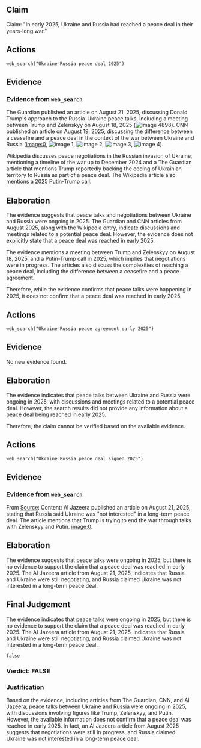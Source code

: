 ## Claim
Claim: "In early 2025, Ukraine and Russia had reached a peace deal in their years-long war."

## Actions
```
web_search("Ukraine Russia peace deal 2025")
```

## Evidence
### Evidence from `web_search`
The Guardian published an article on August 21, 2025, discussing Donald Trump's approach to the Russia-Ukraine peace talks, including a meeting between Trump and Zelenskyy on August 18, 2025 (![image 4898](media/2025-08-28_15-35-1756395339-850858.jpg)). CNN published an article on August 19, 2025, discussing the difference between a ceasefire and a peace deal in the context of the war between Ukraine and Russia (<image:0>, ![image 1](media/0.jpg), ![image 2](media/3.jpg), ![image 3](media/4.jpg), ![image 4](media/5.jpg)).

Wikipedia discusses peace negotiations in the Russian invasion of Ukraine, mentioning a timeline of the war up to December 2024 and a The Guardian article that mentions Trump reportedly backing the ceding of Ukrainian territory to Russia as part of a peace deal. The Wikipedia article also mentions a 2025 Putin-Trump call.


## Elaboration
The evidence suggests that peace talks and negotiations between Ukraine and Russia were ongoing in 2025. The Guardian and CNN articles from August 2025, along with the Wikipedia entry, indicate discussions and meetings related to a potential peace deal. However, the evidence does not explicitly state that a peace deal was reached in early 2025.

The evidence mentions a meeting between Trump and Zelenskyy on August 18, 2025, and a Putin-Trump call in 2025, which implies that negotiations were in progress. The articles also discuss the complexities of reaching a peace deal, including the difference between a ceasefire and a peace agreement.

Therefore, while the evidence confirms that peace talks were happening in 2025, it does not confirm that a peace deal was reached in early 2025.


## Actions
```
web_search("Ukraine Russia peace agreement early 2025")
```

## Evidence
No new evidence found.

## Elaboration
The evidence indicates that peace talks between Ukraine and Russia were ongoing in 2025, with discussions and meetings related to a potential peace deal. However, the search results did not provide any information about a peace deal being reached in early 2025.

Therefore, the claim cannot be verified based on the available evidence.


## Actions
```
web_search("Ukraine Russia peace deal signed 2025")
```

## Evidence
### Evidence from `web_search`
From [Source](https://www.aljazeera.com/news/2025/8/21/russia-says-ukraine-not-interested-in-long-term-peace): 
Content: Al Jazeera published an article on August 21, 2025, stating that Russia said Ukraine was "not interested" in a long-term peace deal. The article mentions that Trump is trying to end the war through talks with Zelenskyy and Putin. <image:0>.


## Elaboration
The evidence suggests that peace talks were ongoing in 2025, but there is no evidence to support the claim that a peace deal was reached in early 2025. The Al Jazeera article from August 21, 2025, indicates that Russia and Ukraine were still negotiating, and Russia claimed Ukraine was not interested in a long-term peace deal.


## Final Judgement
The evidence indicates that peace talks were ongoing in 2025, but there is no evidence to support the claim that a peace deal was reached in early 2025. The Al Jazeera article from August 21, 2025, indicates that Russia and Ukraine were still negotiating, and Russia claimed Ukraine was not interested in a long-term peace deal.

`false`

### Verdict: FALSE

### Justification
Based on the evidence, including articles from The Guardian, CNN, and Al Jazeera, peace talks between Ukraine and Russia were ongoing in 2025, with discussions involving figures like Trump, Zelenskyy, and Putin. However, the available information does not confirm that a peace deal was reached in early 2025. In fact, an Al Jazeera article from August 2025 suggests that negotiations were still in progress, and Russia claimed Ukraine was not interested in a long-term peace deal.
